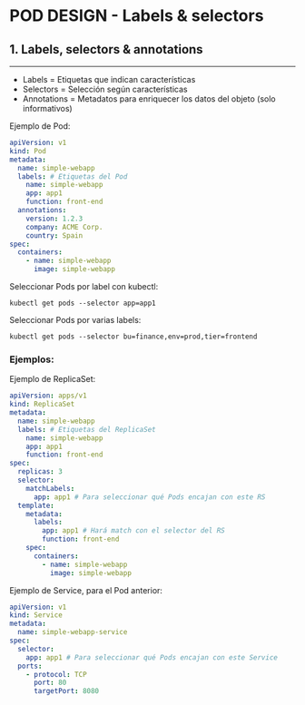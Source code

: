 # POD DESIGN - Labels & selectors

## **1. Labels, selectors & annotations**
---

- Labels = Etiquetas que indican características
- Selectors = Selección según características
- Annotations = Metadatos para enriquecer los datos del objeto (solo informativos)

Ejemplo de Pod:
```yaml
apiVersion: v1
kind: Pod
metadata:
  name: simple-webapp
  labels: # Etiquetas del Pod
    name: simple-webapp
    app: app1
    function: front-end
  annotations:
    version: 1.2.3
    company: ACME Corp.
    country: Spain
spec:
  containers:
    - name: simple-webapp
      image: simple-webapp
```

Seleccionar Pods por label con kubectl:

`kubectl get pods --selector app=app1`

Seleccionar Pods por varias labels:

`kubectl get pods --selector bu=finance,env=prod,tier=frontend`

### Ejemplos:

Ejemplo de ReplicaSet:
```yaml
apiVersion: apps/v1
kind: ReplicaSet
metadata:
  name: simple-webapp
  labels: # Etiquetas del ReplicaSet
    name: simple-webapp
    app: app1
    function: front-end
spec:
  replicas: 3
  selector:
    matchLabels:
      app: app1 # Para seleccionar qué Pods encajan con este RS
  template:
    metadata:
      labels:
        app: app1 # Hará match con el selector del RS
        function: front-end
    spec:
      containers:
        - name: simple-webapp
          image: simple-webapp
```
Ejemplo de Service, para el Pod anterior:
```yaml
apiVersion: v1
kind: Service
metadata:
  name: simple-webapp-service
spec:
  selector:
    app: app1 # Para seleccionar qué Pods encajan con este Service
  ports:
    - protocol: TCP
      port: 80
      targetPort: 8080
